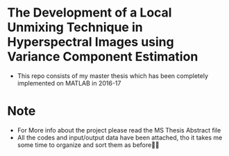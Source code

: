 # The Development of a Local Unmixing Technique in Hyperspectral Images using Variance Component Estimation
- This repo consists of my master thesis which has been completely implemented on MATLAB in 2016-17
# Note
- For More info about the project please read the MS Thesis Abstract file
- All the codes and input/output data have been attached, tho it takes me some time to organize and sort them as before💆‍♀️
